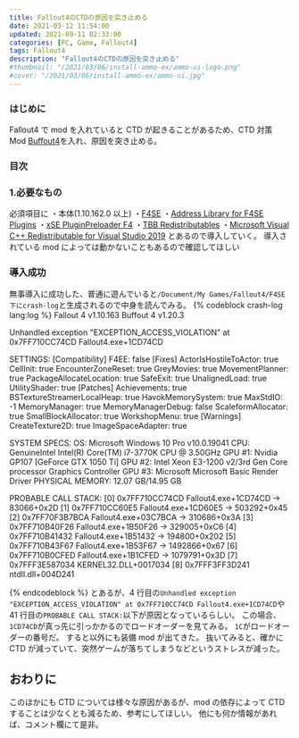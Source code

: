 ```yaml
---
title: Fallout4のCTDの原因を突き止める
date: 2021-03-12 11:54:00
updated: 2021-09-11 02:33:00
categories: [PC, Game, Fallout4]
tags: Fallout4
description: "Fallout4のCTDの原因を突き止める"
#thumbnail: "/2021/03/06/install-ammo-ex/ammo-ui-logo.png"
#cover: "/2021/03/06/install-ammo-ex/ammo-ui.jpg"
---
```


### はじめに

Fallout4 で mod を入れていると CTD が起きることがあるため、CTD 対策 Mod [Buffout4](https://fallout4.2game.info/detail.php?id=47359)を入れ、原因を突き止める。

### 目次

<!-- more -->
<!-- toc -->

### 1.必要なもの

必須項目に
・本体(1.10.162.0 以上)
・[F4SE](https://f4se.silverlock.org/)
・[Address Library for F4SE Plugins](https://fallout4.2game.info/detail.php?id=47327)
・[xSE PluginPreloader F4](https://fallout4.2game.info/detail.php?id=33946)
・[TBB Redistributables](https://www.nexusmods.com/fallout4/mods/47359)
・[Microsoft Visual C++ Redistributable for Visual Studio 2019](https://fallout4.2game.info/jump.php?https://support.microsoft.com/en-us/help/2977003/the-latest-supported-visual-c-downloads)
とあるので導入していく。
導入されている mod によっては動かないこともあるので確認してほしい

### 導入成功

無事導入に成功した、普通に遊んでいると`/Document/My Games/Fallout4/F4SE下にcrash-log`と生成されるので中身を読んでみる。
{% codeblock crash-log lang:log %}
Fallout 4 v1.10.163
Buffout 4 v1.20.3

Unhandled exception "EXCEPTION_ACCESS_VIOLATION" at 0x7FF710CC74CD Fallout4.exe+1CD74CD

SETTINGS:
[Compatibility]
F4EE: false
[Fixes]
ActorIsHostileToActor: true
CellInit: true
EncounterZoneReset: true
GreyMovies: true
MovementPlanner: true
PackageAllocateLocation: true
SafeExit: true
UnalignedLoad: true
UtilityShader: true
[Patches]
Achievements: true
BSTextureStreamerLocalHeap: true
HavokMemorySystem: true
MaxStdIO: -1
MemoryManager: true
MemoryManagerDebug: false
ScaleformAllocator: true
SmallBlockAllocator: true
WorkshopMenu: true
[Warnings]
CreateTexture2D: true
ImageSpaceAdapter: true

SYSTEM SPECS:
OS: Microsoft Windows 10 Pro v10.0.19041
CPU: GenuineIntel Intel(R) Core(TM) i7-3770K CPU @ 3.50GHz
GPU #1: Nvidia GP107 [GeForce GTX 1050 Ti]
GPU #2: Intel Xeon E3-1200 v2/3rd Gen Core processor Graphics Controller
GPU #3: Microsoft Microsoft Basic Render Driver
PHYSICAL MEMORY: 12.07 GB/14.95 GB

PROBABLE CALL STACK:
[0] 0x7FF710CC74CD Fallout4.exe+1CD74CD -> 83066+0x2D
[1] 0x7FF710CC60E5 Fallout4.exe+1CD60E5 -> 503292+0x45
[2] 0x7FF70F3B7BCA Fallout4.exe+03C7BCA -> 310686+0x3A
[3] 0x7FF710B40F26 Fallout4.exe+1B50F26 -> 329005+0xC6
[4] 0x7FF710B41432 Fallout4.exe+1B51432 -> 194800+0x202
[5] 0x7FF710B43F67 Fallout4.exe+1B53F67 -> 1492866+0x67
[6] 0x7FF710B0CFED Fallout4.exe+1B1CFED -> 1079791+0x3D
[7] 0x7FFF3E587034 KERNEL32.DLL+0017034
[8] 0x7FFF3FF3D241 ntdll.dll+004D241

{% endcodeblock %}
とあるが、4 行目の`Unhandled exception "EXCEPTION_ACCESS_VIOLATION" at 0x7FF710CC74CD Fallout4.exe+1CD74CD`や 41 行目の`PROBABLE CALL STACK:`以下が原因となっているらしい。
この場合、`1CD74CD`が真っ先に引っかかるのでロードオーダーを見てみる。
`1C`がロードオーダーの番号だ。
すると以外にも装備 mod が出てきた。
抜いてみると、確かに CTD が減っていて、突然ゲームが落ちてしまうなどというストレスが減った。

## おわりに

このほかにも CTD については様々な原因があるが、mod の依存によって CTD することは少なくとも減るため、参考にしてほしい。
他にも何か情報があれば、コメント欄にて是非。
